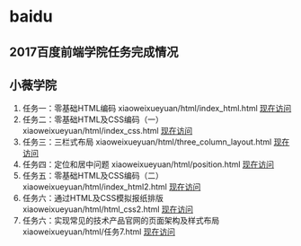 # baidu
2017百度前端学院任务完成情况
-------------------------------------------------------------------
小薇学院
-------------------------------------------------------------------

1. 任务一：零基础HTML编码 xiaoweixueyuan/html/index_html.html [现在访问](https://htmlpreview.github.io/?https://github.com/pavolshock/baidu/blob/master/xiaoweixueyuan/html/index_html.html)
2. 任务二：零基础HTML及CSS编码（一） xiaoweixueyuan/html/index_css.html [现在访问](https://htmlpreview.github.io/?https://github.com/pavolshock/baidu/blob/master/xiaoweixueyuan/html/index_css.html)
3. 任务三：三栏式布局 xiaoweixueyuan/html/three_column_layout.html [现在访问](https://htmlpreview.github.io/?https://github.com/pavolshock/baidu/blob/master/xiaoweixueyuan/html/Three_column_layout.html)
4. 任务四：定位和居中问题 xiaoweixueyuan/html/position.html [现在访问](https://htmlpreview.github.io/?https://github.com/pavolshock/baidu/blob/master/xiaoweixueyuan/html/position.html)
5. 任务五：零基础HTML及CSS编码（二） xiaoweixueyuan/html/index_html2.html [现在访问](https://htmlpreview.github.io/?https://github.com/pavolshock/baidu/blob/master/xiaoweixueyuan/html/index_html2.html)
6. 任务六：通过HTML及CSS模拟报纸排版 xiaoweixueyuan/html/html_css2.html [现在访问](https://htmlpreview.github.io/?https://github.com/pavolshock/baidu/blob/master/xiaoweixueyuan/html/html_css2.html)
7. 任务六：实现常见的技术产品官网的页面架构及样式布局 xiaoweixueyuan/html/任务7.html [现在访问](https://htmlpreview.github.io/?https://github.com/pavolshock/baidu/blob/master/xiaoweixueyuan/html/任务7.html)
       
